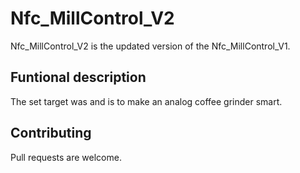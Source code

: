 # Nfc_MillControl_V2

Nfc_MillControl_V2 is the updated version of the Nfc_MillControl_V1.

## Funtional description

The set target was and is to make an analog coffee grinder smart.

## Contributing
Pull requests are welcome.
